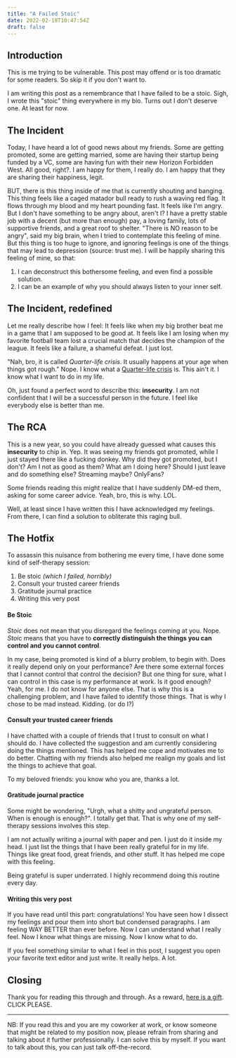 ```yaml
---
title: "A Failed Stoic"
date: 2022-02-18T10:47:54Z
draft: false
---
```


## Introduction

This is me trying to be vulnerable. This post may offend or is too dramatic for some readers. So skip it if you don't want to.

I am writing this post as a remembrance that I have failed to be a stoic. Sigh, I wrote this "stoic" thing everywhere in my bio. Turns out I don't deserve one. At least for now. 

## The Incident 

Today, I have heard a lot of good news about my friends. Some are getting promoted, some are getting married, some are having their startup being funded by a VC, some are having fun with their new Horizon Forbidden West. All good, right?. I am happy for them, I really do. I am happy that they are sharing their happiness, legit. 

BUT, there is this thing inside of me that is currently shouting and banging. This thing feels like a caged matador bull ready to rush a waving red flag. It flows through my blood and my heart pounding fast. It feels like I'm angry. But I don't have something to be angry about, aren't I? I have a pretty stable job with a decent (but more than enough) pay, a loving family, lots of supportive friends, and a great roof to shelter. "There is NO reason to be angry", said my big brain, when I tried to contemplate this feeling of mine. But this thing is too huge to ignore, and ignoring feelings is one of the things that may lead to depression (source: trust me). I will be happily sharing this feeling of mine, so that: 

1. I can deconstruct this bothersome feeling, and even find a possible solution.
2. I can be an example of why you should always listen to your inner self.

## The Incident, redefined

Let me really describe how I feel: It feels like when my big brother beat me in a game that I am supposed to be good at. It feels like I am losing when my favorite football team lost a crucial match that decides the champion of the league. It feels like a failure, a shameful defeat. I just lost.

"Nah, bro, it is called *Quarter-life crisis*. It usually happens at your age when things got rough." Nope. I know what a [Quarter-life crisis](https://en.wikipedia.org/wiki/Quarter-life_crisis) is. This ain't it. I know what I want to do in my life. 

Oh, just found a perfect word to describe this: **insecurity**. I am not confident that I will be a successful person in the future. I feel like everybody else is better than me. 

## The RCA

This is a new year, so you could have already guessed what causes this **insecurity** to chip in. Yep. It was seeing my friends got promoted, while I just stayed there like a fucking donkey. Why did they got promoted, but I don't? Am I not as good as them? What am I doing here? Should I just leave and do something else? Streaming maybe? OnlyFans?

Some friends reading this might realize that I have suddenly DM-ed them, asking for some career advice. Yeah, bro, this is why. LOL. 

Well, at least since I have written this I have acknowledged my feelings. From there, I can find a solution to obliterate this raging bull.

## The Hotfix

To assassin this nuisance from bothering me every time, I have done some kind of self-therapy session: 

1. Be stoic *(which I failed, horribly)*
2. Consult your trusted career friends 
3. Gratitude journal practice
4. Writing this very post

#### Be Stoic

*Stoic* does not mean that you disregard the feelings coming at you. Nope. *Stoic* means that you have to **correctly distinguish the things you can control and you cannot control**. 

In my case, being promoted is kind of a blurry problem, to begin with. Does it really depend only on your performance? Are there some external forces that I cannot control that control the decision? But one thing for sure, what I can control in this case is my performance at work. Is it good enough? Yeah, for me. I do not know for anyone else. That is why this is a challenging problem, and I have failed to identify those things. That is why I chose to be mad instead. Kidding. (or do I?)

#### Consult your trusted career friends

I have chatted with a couple of friends that I trust to consult on what I should do. I have collected the suggestion and am currently considering doing the things mentioned. This has helped me cope and motivates me to do better. Chatting with my friends also helped me realign my goals and list the things to achieve that goal. 

To my beloved friends: you know who you are, thanks a lot.

#### Gratitude journal practice

Some might be wondering, "Urgh, what a shitty and ungrateful person. When is enough is enough?". I totally get that. That is why one of my self-therapy sessions involves this step. 

I am not actually writing a journal with paper and pen. I just do it inside my head. I just list the things that I have been really grateful for in my life. Things like great food, great friends, and other stuff. It has helped me cope with this feeling. 

Being grateful is super underrated. I highly recommend doing this routine every day.

#### Writing this very post

If you have read until this part: congratulations! You have seen how I dissect my feelings and pour them into short but condensed paragraphs. I am feeling WAY BETTER than ever before. Now I can understand what I really feel. Now I know what things are missing. Now I know what to do. 

If you feel something similar to what I feel in this post, I suggest you open your favorite text editor and just write. It really helps. A lot. 

## Closing

Thank you for reading this through and through. As a reward, [here is a gift](https://www.youtube.com/watch?v=iik25wqIuFo). CLICK PLEASE.

--- 

NB: If you read this and you are my coworker at work, or know someone that might be related to my position now, please refrain from sharing and talking about it further professionally. I can solve this by myself. If you want to talk about this, you can just talk off-the-record. 
